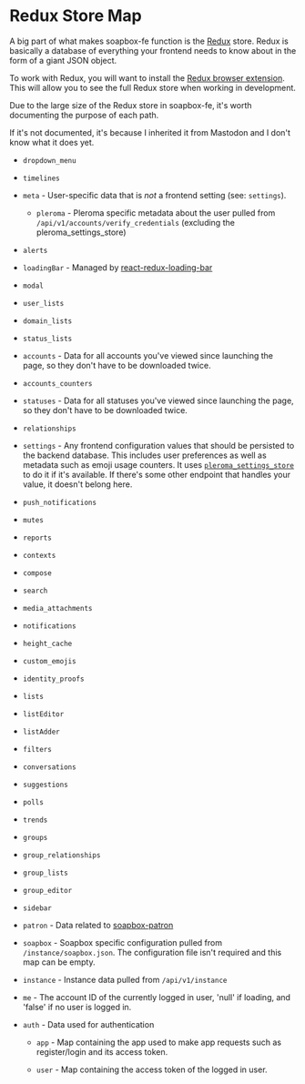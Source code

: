 # Redux Store Map

A big part of what makes soapbox-fe function is the [Redux](https://redux.js.org/) store.
Redux is basically a database of everything your frontend needs to know about in the form of a giant JSON object.

To work with Redux, you will want to install the [Redux browser extension](https://extension.remotedev.io/).
This will allow you to see the full Redux store when working in development.

Due to the large size of the Redux store in soapbox-fe, it's worth documenting the purpose of each path.

If it's not documented, it's because I inherited it from Mastodon and I don't know what it does yet.

- `dropdown_menu`

- `timelines`

- `meta` - User-specific data that is _not_ a frontend setting (see: `settings`).

  - `pleroma` - Pleroma specific metadata about the user pulled from `/api/v1/accounts/verify_credentials` (excluding the pleroma_settings_store)

- `alerts`

- `loadingBar` - Managed by [react-redux-loading-bar](https://github.com/mironov/react-redux-loading-bar)

- `modal`

- `user_lists`

- `domain_lists`

- `status_lists`

- `accounts` - Data for all accounts you've viewed since launching the page, so they don't have to be downloaded twice.

- `accounts_counters`

- `statuses` - Data for all statuses you've viewed since launching the page, so they don't have to be downloaded twice.

- `relationships`

- `settings` - Any frontend configuration values that should be persisted to the backend database. This includes user preferences as well as metadata such as emoji usage counters. It uses [`pleroma_settings_store`](https://docs-develop.pleroma.social/backend/API/differences_in_mastoapi_responses/#accounts) to do it if it's available. If there's some other endpoint that handles your value, it doesn't belong here.

- `push_notifications`

- `mutes`

- `reports`

- `contexts`

- `compose`

- `search`

- `media_attachments`

- `notifications`

- `height_cache`

- `custom_emojis`

- `identity_proofs`

- `lists`

- `listEditor`

- `listAdder`

- `filters`

- `conversations`

- `suggestions`

- `polls`

- `trends`

- `groups`

- `group_relationships`

- `group_lists`

- `group_editor`

- `sidebar`

- `patron` - Data related to [soapbox-patron](https://gitlab.com/soapbox-pub/soapbox-patron)

- `soapbox` - Soapbox specific configuration pulled from `/instance/soapbox.json`. The configuration file isn't required and this map can be empty.

- `instance` - Instance data pulled from `/api/v1/instance`

- `me` - The account ID of the currently logged in user, 'null' if loading, and 'false' if no user is logged in.

- `auth` - Data used for authentication

  - `app` - Map containing the app used to make app requests such as register/login and its access token.

  - `user` - Map containing the access token of the logged in user.
